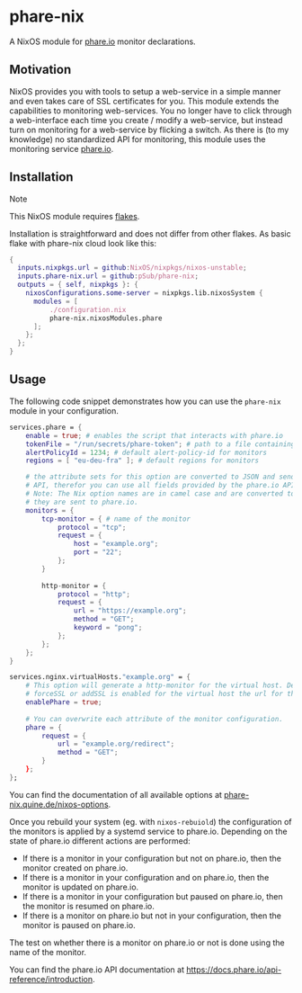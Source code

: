 # phare-nix
A NixOS module for [phare.io](https://phare.io) monitor declarations.

## Motivation
NixOS provides you with tools to setup a web-service in a simple manner
and even takes care of SSL certificates for you. This module extends
the capabilities to monitoring web-services. You no longer have to
click through a web-interface each time you create / modify a web-service,
but instead turn on monitoring for a web-service by flicking a switch. As
there is (to my knowledge) no standardized API for monitoring, this module
uses the monitoring service [phare.io](https://phare.io).

## Installation
> [!NOTE]  
> This NixOS module requires [flakes](https://wiki.nixos.org/wiki/Flakes).

Installation is straightforward and does not differ from other flakes. As
basic flake with phare-nix cloud look like this:

``` nix
{
  inputs.nixpkgs.url = github:NixOS/nixpkgs/nixos-unstable;
  inputs.phare-nix.url = github:pSub/phare-nix;
  outputs = { self, nixpkgs }: {
    nixosConfigurations.some-server = nixpkgs.lib.nixosSystem {
      modules = [
          ./configuration.nix
          phare-nix.nixosModules.phare
      ];
    };
  };
}
```

## Usage

The following code snippet demonstrates how you can use the `phare-nix` module in
your configuration.

``` nix
services.phare = {
    enable = true; # enables the script that interacts with phare.io
    tokenFile = "/run/secrets/phare-token"; # path to a file containing the API token
    alertPolicyId = 1234; # default alert-policy-id for monitors
    regions = [ "eu-deu-fra" ]; # default regions for monitors

    # the attribute sets for this option are converted to JSON and send to the phare.io
    # API, therefor you can use all fields provided by the phare.io API.
    # Note: The Nix option names are in camel case and are converted to snake case before
    # they are sent to phare.io.
    monitors = {
        tcp-monitor = { # name of the monitor
            protocol = "tcp";
            request = {
                host = "example.org";
                port = "22";
            };
        }
        
        http-monitor = {
            protocol = "http";
            request = {
                url = "https://example.org";
                method = "GET";
                keyword = "pong";
            };
        };
    };
}

services.nginx.virtualHosts."example.org" = {
    # This option will generate a http-monitor for the virtual host. Depending on whether
    # forceSSL or addSSL is enabled for the virtual host the url for the monitor uses https.
    enablePhare = true;
    
    # You can overwrite each attribute of the monitor configuration.
    phare = {
        request = {
            url = "example.org/redirect";
            method = "GET";
        }
    };
};
```

You can find the documentation of all available options at [phare-nix.quine.de/nixos-options](https://phare-nix.quine.de/nixos-options/).

Once you rebuild your system (eg. with `nixos-rebuiold`) the configuration of the monitors is
applied by a systemd service to phare.io. Depending on the state of phare.io different actions are performed:

- If there is a monitor in your configuration but not on phare.io, then the monitor created on phare.io.
- If there is a monitor in your configuration and on phare.io, then the monitor is updated on phare.io.
- If there is a monitor in your configuration but paused on phare.io, then the monitor is resumed on phare.io.
- If there is a monitor on phare.io but not in your configuration, then the monitor is paused on phare.io.

The test on whether there is a monitor on phare.io or not is done using the name of the monitor.

You can find the phare.io API documentation at https://docs.phare.io/api-reference/introduction.

